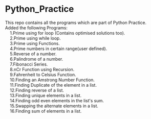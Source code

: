 # Python_Practice
This repo contains all the programs which are part of Python Practice.\
Added the following Programs:\
&nbsp;&nbsp;&nbsp;&nbsp;1.Prime using for loop (Contains optimised solutions too).\
&nbsp;&nbsp;&nbsp;&nbsp;2.Prime using while loop.\
&nbsp;&nbsp;&nbsp;&nbsp;3.Prime using Functions.\
&nbsp;&nbsp;&nbsp;&nbsp;4.Prime numbers in certain range(user defined).\
&nbsp;&nbsp;&nbsp;&nbsp;5.Reverse of a number.\
&nbsp;&nbsp;&nbsp;&nbsp;6.Palindrome of a number.\
&nbsp;&nbsp;&nbsp;&nbsp;7.Fibonacci Series.\
&nbsp;&nbsp;&nbsp;&nbsp;8.nCr Function using Recursion.\
&nbsp;&nbsp;&nbsp;&nbsp;9.Fahrenheit to Celsius Function.\
&nbsp;&nbsp;&nbsp;&nbsp;10.Finding an Amstrong Number Function.\
&nbsp;&nbsp;&nbsp;&nbsp;11.Finding Duplicate of the element in a list.\
&nbsp;&nbsp;&nbsp;&nbsp;12.Finding reverse of a list.\
&nbsp;&nbsp;&nbsp;&nbsp;13.Finding unique elements in a list.\
&nbsp;&nbsp;&nbsp;&nbsp;14.Finding odd even elements in the list's sum.\
&nbsp;&nbsp;&nbsp;&nbsp;15.Swapping the alternate elements in a list.\
&nbsp;&nbsp;&nbsp;&nbsp;16.Finding sum of elements in a list.
